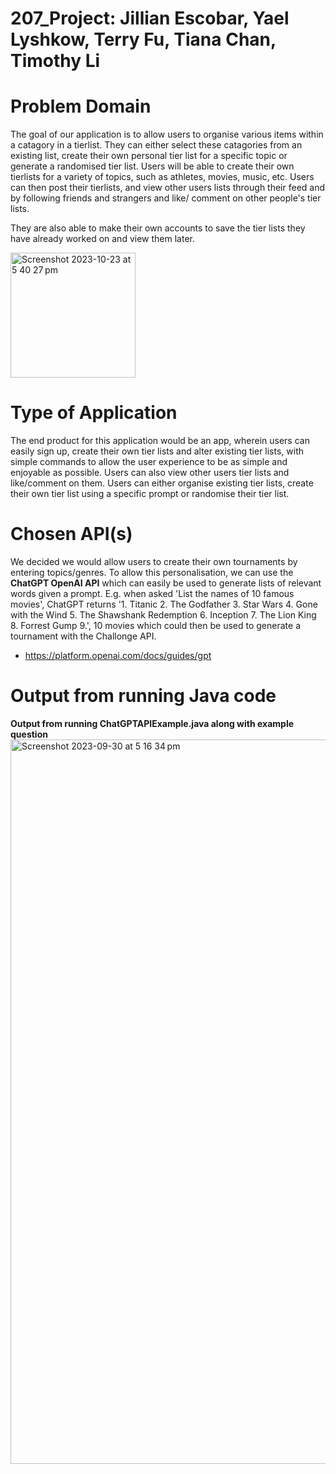 # 207_Project: Jillian Escobar, Yael Lyshkow, Terry Fu, Tiana Chan, Timothy Li

# Problem Domain

The goal of our application is to allow users to organise various items within a catagory in a tierlist. They can 
either select these catagories from an existing list, create their own personal tier list for a specific topic or 
generate a randomised tier list. Users will be able to create their own tierlists for a variety of topics, such as 
athletes, movies, music, etc. Users can then post their tierlists, and view other users lists through their feed 
and by following friends and strangers and like/ comment on other people's tier lists. 

They are also able to make their own accounts to save the tier lists they have already worked on and view them later.

<img width="200" alt="Screenshot 2023-10-23 at 5 40 27 pm" src="https://github.com/yaellysh/207_Project/assets/137076627/39a61ec0-1e29-473e-b40a-b6b37d14ec3b">

# Type of Application

The end product for this application would be an app, wherein users can easily sign up, create their own tier lists 
and alter existing tier lists, with simple commands to allow the user experience to be as simple and enjoyable as 
possible. Users can also view other users tier lists and like/comment on them.
Users can either organise existing tier lists, create their own tier list using a specific prompt or randomise their tier list.

# Chosen API(s)

We decided we would allow users to create their own tournaments by entering topics/genres. To allow
this personalisation, we can use the **ChatGPT OpenAI API** which can easily be used to generate lists of relevant words
given a prompt. E.g. when asked 'List the names of 10 famous movies', ChatGPT returns
'1. Titanic 2. The Godfather 3. Star Wars 4. Gone with the Wind 5. The Shawshank Redemption 6. Inception 7. The Lion
King 8. Forrest Gump 9.', 10 movies which could then be used to generate a tournament with the Challonge API.

- https://platform.openai.com/docs/guides/gpt

# Output from running Java code

**Output from running ChatGPTAPIExample.java along with example question**
<img width="1159" alt="Screenshot 2023-09-30 at 5 16 34 pm" src="https://github.com/yaellysh/207_Project/assets/137076627/c5aa031c-1b6d-4188-835b-29d43cf77c63">


